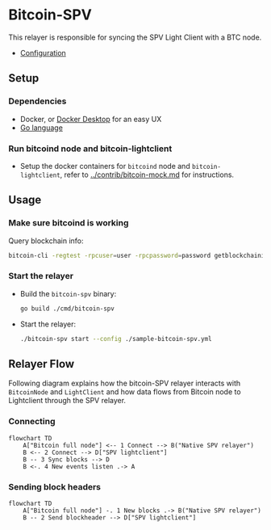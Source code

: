 # Bitcoin-SPV

This relayer is responsible for syncing the SPV Light Client with a BTC node.

- [Configuration](./configuration.md)

## Setup

### Dependencies

- Docker, or [Docker Desktop](https://www.docker.com/products/docker-desktop) for an easy UX
- [Go language](https://golang.org/dl/)

### Run bitcoind node and bitcoin-lightclient

- Setup the docker containers for `bitcoind` node and `bitcoin-lightclient`, refer to [../contrib/bitcoin-mock.md](../contrib/bitcoin-mock.md) for instructions.

## Usage

### Make sure bitcoind is working

Query blockchain info:

```bash
bitcoin-cli -regtest -rpcuser=user -rpcpassword=password getblockchaininfo
```

### Start the relayer

- Build the `bitcoin-spv` binary:

    ```bash
    go build ./cmd/bitcoin-spv
    ```

- Start the relayer:

    ```bash
    ./bitcoin-spv start --config ./sample-bitcoin-spv.yml
    ```

## Relayer Flow

Following diagram explains how the bitcoin-SPV relayer interacts with `BitcoinNode` and `LightClient` and how data flows from Bitcoin node to Lightclient through the SPV relayer.

### Connecting

```mermaid
flowchart TD
    A["Bitcoin full node"] <-- 1 Connect --> B("Native SPV relayer")
    B <-- 2 Connect --> D["SPV lightclient"]
    B -- 3 Sync blocks --> D
    B <-. 4 New events listen .-> A
```

### Sending block headers

```mermaid
flowchart TD
    A["Bitcoin full node"] -. 1 New blocks .-> B("Native SPV relayer")
    B -- 2 Send blockheader --> D["SPV lightclient"]
```
